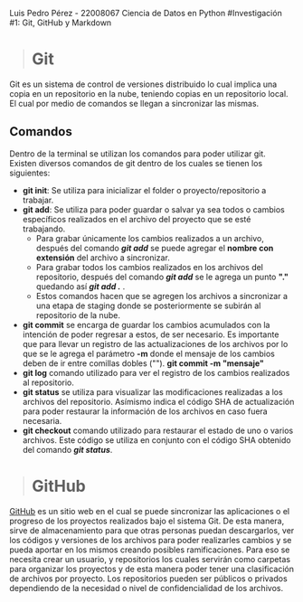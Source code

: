 Luis Pedro Pérez - 22008067
Ciencia de Datos en Python
#Investigación #1: Git, GitHub y Markdown
> # Git
Git es un sistema de control de versiones distribuido lo cual implica una copia en un repositorio en la nube, teniendo copias en un repositorio local. El cual por medio de comandos se llegan a sincronizar las mismas.
## Comandos

Dentro de la terminal se utilizan los comandos para poder utilizar git. Existen diversos comandos de git dentro de los cuales se tienen los siguientes:
 - **git init**: Se utiliza para inicializar el folder o proyecto/repositorio a trabajar.
 - **git add**: Se utiliza para poder guardar o salvar ya sea todos o cambios específicos realizados en el archivo del proyecto que se esté trabajando.
    - Para grabar únicamente los cambios realizados a un archivo, después del comando ***git add*** se puede agregar el **nombre con extensión** del archivo a sincronizar.
    - Para grabar todos los cambios realizados en los archivos del repositorio, después del comando ***git add*** se le agrega un punto **"."** quedando así ***git add .*** .
    - Estos comandos hacen que se agregen los archivos a sincronizar a una etapa de staging donde se posteriormente se subirán al repositorio de la nube.
- **git commit** se encarga de guardar los cambios acumulados con la intención de poder regresar a estos, de ser necesario. Es importante que para llevar un registro de las actualizaciones de los archivos por lo que se le agrega el parámetro **-m** donde el mensaje de los cambios deben de ir entre comillas dobles ("").
**git commit -m "mensaje"**
- **git log** comando utilizado para ver el registro de los cambios realizados al repositorio.
- **git status** se utiliza para visualizar las modificaciones realizadas a los archivos del repositorio. Asímismo indica el código SHA de actualización para poder restaurar la información de los archivos en caso fuera necesaria.
- **git checkout** comando utilizado para restaurar el estado de uno o varios archivos. Este código se utiliza en conjunto con el código SHA obtenido del comando ***git status***.

> # GitHub
[GitHub](https://github.com/) es un sitio web  en el cual se puede sincronizar las aplicaciones o el progreso de los proyectos realizados bajo el sistema Git. De esta manera, sirve de almacenamiento para que otras personas puedan descargarlos, ver los códigos y versiones de los archivos para poder realizarles cambios y se pueda aportar en los mismos creando posibles ramificaciones.
Para eso se necesita crear un usuario, y repositorios los cuales servirán como carpetas para organizar los proyectos y de esta manera poder tener una clasificación de archivos por proyecto.
Los repositorios pueden ser públicos o privados dependiendo de la necesidad o nivel de confidencialidad de los archivos. 